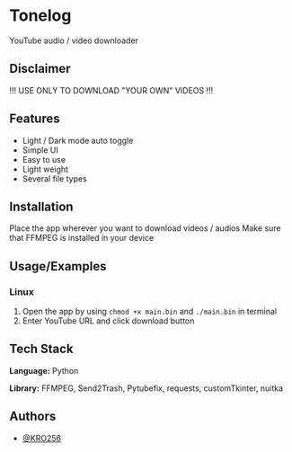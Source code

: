 # Tonelog
YouTube audio / video downloader
## Disclaimer
!!! USE ONLY TO DOWNLOAD "YOUR OWN" VIDEOS !!!
## Features
- Light / Dark mode auto toggle
- Simple UI
- Easy to use
- Light weight
- Several file types
## Installation
Place the app wherever you want to download videos / audios
Make sure that FFMPEG is installed in your device
## Usage/Examples
### Linux
1. Open the app by using `chmod +x main.bin` and `./main.bin` in terminal
2. Enter YouTube URL and click download button
## Tech Stack
**Language:** Python

**Library:** FFMPEG, Send2Trash, Pytubefix, requests, customTkinter, nuitka
## Authors
- [@KRO256](https://www.github.com/KRO256)
